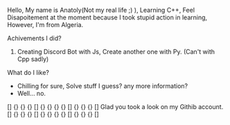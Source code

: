 Hello, My name is Anatoly(Not my real life ;) ), Learning C++, Feel Disapoitement at the moment because I took stupid action in learning, However, I'm from Algeria.

Achivements I did?
1. Creating Discord Bot with Js, Create another one with Py. (Can't with Cpp sadly)

What do I like?
- Chilling for sure, Solve stuff I guess?
any more information?
- Well... no.





[] {} {} {} [] {} {} {} {} [] {} {} {} []
Glad you took a look on my Githib account.
[] {} {} {} [] {} {} {} {} [] {} {} {} []
